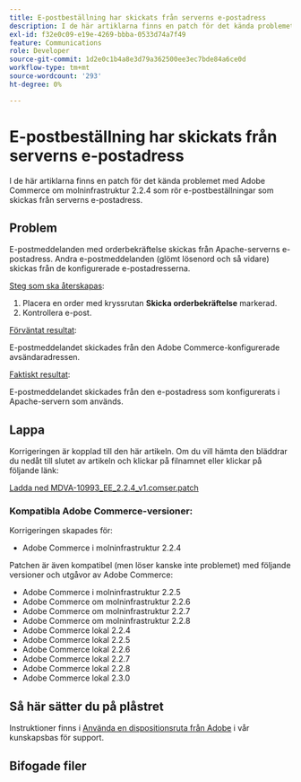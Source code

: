 ```yaml
---
title: E-postbeställning har skickats från serverns e-postadress
description: I de här artiklarna finns en patch för det kända problemet med Adobe Commerce om molninfrastruktur 2.2.4 som rör e-postbeställningar som skickas från serverns e-postadress.
exl-id: f32e0c09-e19e-4269-bbba-0533d74a7f49
feature: Communications
role: Developer
source-git-commit: 1d2e0c1b4a8e3d79a362500ee3ec7bde84a6ce0d
workflow-type: tm+mt
source-wordcount: '293'
ht-degree: 0%

---
```


# E-postbeställning har skickats från serverns e-postadress

I de här artiklarna finns en patch för det kända problemet med Adobe Commerce om molninfrastruktur 2.2.4 som rör e-postbeställningar som skickas från serverns e-postadress.

## Problem

E-postmeddelanden med orderbekräftelse skickas från Apache-serverns e-postadress. Andra e-postmeddelanden (glömt lösenord och så vidare) skickas från de konfigurerade e-postadresserna.

<u>Steg som ska återskapas</u>:

1. Placera en order med kryssrutan **Skicka orderbekräftelse** markerad.
1. Kontrollera e-post.

<u>Förväntat resultat</u>:

E-postmeddelandet skickades från den Adobe Commerce-konfigurerade avsändaradressen.

<u>Faktiskt resultat</u>:

E-postmeddelandet skickades från den e-postadress som konfigurerats i Apache-servern som används.

## Lappa

Korrigeringen är kopplad till den här artikeln. Om du vill hämta den bläddrar du nedåt till slutet av artikeln och klickar på filnamnet eller klickar på följande länk:

[Ladda ned MDVA-10993\_EE\_2.2.4\_v1.comser.patch](assets/MDVA-10993_EE_2.2.4_v1.composer.patch.zip)

### Kompatibla Adobe Commerce-versioner:

Korrigeringen skapades för:

* Adobe Commerce i molninfrastruktur 2.2.4

Patchen är även kompatibel (men löser kanske inte problemet) med följande versioner och utgåvor av Adobe Commerce:

* Adobe Commerce i molninfrastruktur 2.2.5
* Adobe Commerce om molninfrastruktur 2.2.6
* Adobe Commerce om molninfrastruktur 2.2.7
* Adobe Commerce om molninfrastruktur 2.2.8
* Adobe Commerce lokal 2.2.4
* Adobe Commerce lokal 2.2.5
* Adobe Commerce lokal 2.2.6
* Adobe Commerce lokal 2.2.7
* Adobe Commerce lokal 2.2.8
* Adobe Commerce lokal 2.3.0

## Så här sätter du på plåstret

Instruktioner finns i [Använda en dispositionsruta från Adobe](/help/how-to/general/how-to-apply-a-composer-patch-provided-by-magento.md) i vår kunskapsbas för support.

## Bifogade filer
